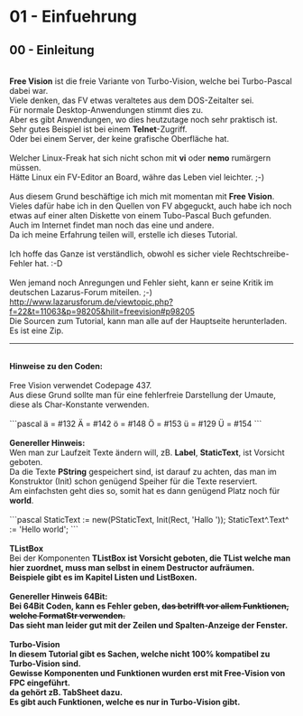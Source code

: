 # 01 - Einfuehrung
## 00 - Einleitung
<br>
<b>Free Vision</b> ist die freie Variante von Turbo-Vision, welche bei Turbo-Pascal dabei war.<br>
Viele denken, das FV etwas veraltetes aus dem DOS-Zeitalter sei.<br>
Für normale Desktop-Anwendungen stimmt dies zu.<br>
Aber es gibt Anwendungen, wo dies heutzutage noch sehr praktisch ist.<br>
Sehr gutes Beispiel ist bei einem <b>Telnet</b>-Zugriff.<br>
Oder bei einem Server, der keine grafische Oberfläche hat.<br>
<br>
Welcher Linux-Freak hat sich nicht schon mit <b>vi</b> oder <b>nemo</b> rumärgern müssen.<br>
Hätte Linux ein FV-Editor an Board, währe das Leben viel leichter. ;-)<br>
<br>
Aus diesem Grund beschäftige ich mich mit momentan mit <b>Free Vision</b>.<br>
Vieles dafür habe ich in den Quellen von FV abgeguckt, auch habe ich noch etwas auf einer alten Diskette von einem Tubo-Pascal Buch gefunden.<br>
Auch im Internet findet man noch das eine und andere.<br>
Da ich meine Erfahrung teilen will, erstelle ich dieses Tutorial.<br>
<br>
Ich hoffe das Ganze ist verständlich, obwohl es sicher viele Rechtschreibe-Fehler hat. :-D<br>
<br>
Wen jemand noch Anregungen und Fehler sieht, kann er seine Kritik im deutschen Lazarus-Forum miteilen. ;-)<br>
<a href="">http://www.lazarusforum.de/viewtopic.php?f=22&t=11063&p=98205&hilit=freevision#p98205</a>
<br>
Die Sourcen zum Tutorial, kann man alle auf der Hauptseite herunterladen.<br>
Es ist eine Zip.<br>
<hr><br>
<b>Hinweise zu den Coden:</b><br>
<br>
Free Vision verwendet Codepage 437.<br>
Aus diese Grund sollte man für eine fehlerfreie Darstellung der Umaute, diese als Char-Konstante verwenden.<br>
<br>
```pascal
ä = #132  Ä = #142
ö = #148  Ö = #153
ü = #129  Ü = #154
```
<br>
<br>
<b>Genereller Hinweis:</b><br>
Wen man zur Laufzeit Texte ändern will, zB. <b>Label</b>, <b>StaticText</b>, ist Vorsicht geboten.<br>
Da die Texte <b>PString</b> gespeichert sind, ist darauf zu achten, das man im Konstruktor (Init) schon genügend Speiher für die Texte reserviert.<br>
Am einfachsten geht dies so, somit hat es dann genügend Platz noch für <b>world</b>.<br>
<br>
```pascal
  StaticText := new(PStaticText, Init(Rect, 'Hallo           '));
  StaticText^.Text^ := 'Hello world';
```
<br>
<br>
<b>TListBox</b><br>
Bei der Komponenten <b>TListBox<b> ist Vorsicht geboten, die <b>TList</b> welche man hier zuordnet, muss man selbst in einem <b>Destructor</b> aufräumen.<br>
Beispiele gibt es im Kapitel <b>Listen und ListBoxen</b>.<br>
<br>
<b>Genereller Hinweis 64Bit:</b><br>
Bei 64Bit Coden, kann es Fehler geben, <s>das betrifft vor allem Funktionen, welche <b>FormatStr</b> verwenden.</s><br>
Das sieht man leider gut mit der Zeilen und Spalten-Anzeige der Fenster.<br>
<br>
<b>Turbo-Vision</b><br>
In diesem Tutorial gibt es Sachen, welche <b>nicht</b> 100% kompatibel zu <b>Turbo-Vision</b> sind.<br>
Gewisse Komponenten und Funktionen wurden erst mit <b>Free-Vision</b> von <b>FPC</b> eingeführt.<br>
da gehört zB. <b>TabSheet dazu.</b><br>
Es gibt auch Funktionen, welche es nur in Turbo-Vision gibt.<br>
<br>

